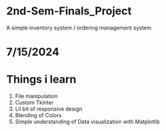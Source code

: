 # 2nd-Sem-Finals_Project
A simple inventory system / ordering management system
# 7/15/2024

# Things i learn
1. File manipulation
2. Custom Tkinter
3. Lil bit of responsive design
4. Blending of Colors
5. Simple understanding of Data visualization with Matplotlib

